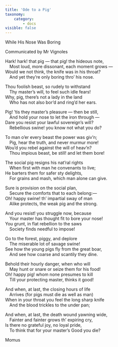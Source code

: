 ```yaml
---
title: 'Ode to a Pig'
taxonomy:
    category:
        - docs
visible: false
---
```


<span class="title">While His Nose Was Boring</span>

<div class="author">Communicated by Mr Vignoles</div>

Hark! hark! that pig — that pig! the hideous note,  
&emsp;Most loud, more dissonant, each moment grows —  
Would we not think, the knife was in his throat?  
&emsp;And yet they’re only boring thro’ his nose.  
  
Thou foolish beast, so rudely to withstand  
&emsp;Thy master’s will, to feel such idle fears!  
Why, pig, there’s not a lady in the land  
&emsp;Who has not also bor’d and ring’d her ears.  
  
Pig! ’tis they master’s pleasure — then be still,  
&emsp;And hold your nose to let the iron through —  
Dare you resist your lawful sovereign’s will?  
&emsp;Rebellious swine! you know not what you do?  
  
To man o’er every beast the power was giv’n;  
&emsp;Pig, hear the truth, and never murmur more!  
Wou’d you rebel against the will of heav’n?  
&emsp;Thou impious beast, be still! and let them bore!  
  
The social pig resigns his nat’ral rights  
&emsp;When first with man he convenants to live;  
He barters them for safer sty delights,  
&emsp;For grains and mash, which man alone can give.  
  
Sure is provision on the social plan,  
&emsp;Secure the comforts that to each belong:—  
Oh! happy swine! th’ impartial sway of man  
&emsp;Alike protects, the weak pig and the strong.  
  
And you resist! you struggle now, because  
&emsp;Your master has thought fit to bore your nose!  
You grunt, in flat rebellion to the saws  
&emsp;Society finds needful to impose!  
  
Go to the forest, piggy, and deplore  
&emsp;The miserable lot of savage swine!  
See how the young pigs fly from the great boar,  
&emsp;And see how coarse and scantily they dine.  
  
Behold their hourly danger, when who will  
&emsp;May hunt or snare or seize them for his food!  
Oh! happy pig! whom none presumes to kill  
&emsp;Till your protecting master, thinks it good!  
  
And when, at last, the closing hours of life  
&emsp;Arrives (for pigs must die as well as man)  
When in your throat you feel the long sharp knife  
&emsp;And the blood trickles to the under pan;  
  
And when, at last, the death wound yawning wide,  
&emsp;Fainter and fainter grows th’ expiring cry,  
Is there no grateful joy, no loyal pride,  
&emsp;To think that for your master’s Good you die?  
  
Momus